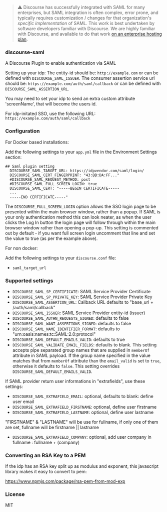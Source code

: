 > ⚠ Discourse has successfully integrated with SAML for many enterprises, but SAML integration is often complex, error prone, and typically requires customization / changes for that organization's _specific implementation_ of SAML. This work is best undertaken by software developers familiar with Discourse. We are highly familiar with Discourse, and available to do that work [on an enterprise hosting plan](https://discourse.org/buy).

### discourse-saml

A Discourse Plugin to enable authentication via SAML

Setting up your idp:
The entity-id should be: `http://example.com` or can be defined with `DISCOURSE_SAML_ISSUER`.
The consumer assertion service url should be: `https://example.com/auth/saml/callback` or can be defined with `DISCOURSE_SAML_ASSERTION_URL`.

You may need to set your idp to send an extra custom attribute 'screenName', that will become the users id.

For idp-initated SSO, use the following URL:
`https://example.com/auth/saml/callback`

### Configuration

For Docker based installations:

Add the following settings to your `app.yml` file in the Environment Settings section:

```
## Saml plugin setting
  DISCOURSE_SAML_TARGET_URL: https://idpvendor.com/saml/login/
  DISCOURSE_SAML_CERT_FINGERPRINT: "43:BB:DA:FF..."
  #DISCOURSE_SAML_REQUEST_METHOD: post
  #DISCOURSE_SAML_FULL_SCREEN_LOGIN: true
  DISCOURSE_SAML_CERT: "-----BEGIN CERTIFICATE-----
  ...
  -----END CERTIFICATE-----"
```

The `DISCOURSE_FULL_SCREEN_LOGIN` option allows the SSO login page to be presented within the main browser window, rather than a popup. If SAML is your only authentication method this can look neater, as when the user clicks the Log In button the login page will follow through within the main browser window rather than opening a pop-up. This setting is commented out by default - if you want full screen login uncomment that line and set the value to true (as per the example above).

For non docker:

Add the following settings to your `discourse.conf` file:

- `saml_target_url`

### Supported settings

- `DISCOURSE_SAML_SP_CERTIFICATE`: SAML Service Provider Certificate
- `DISCOURSE_SAML_SP_PRIVATE_KEY`: SAML Service Provider Private Key
- `DISCOURSE_SAML_ASSERTION_URL`: Callback URL  defaults to "base_url + /auth/saml/callback"
- `DISCOURSE_SAML_ISSUER`: SAML Service Provider entity-id (issuer)
- `DISCOURSE_SAML_AUTHN_REQUESTS_SIGNED`: defaults to false
- `DISCOURSE_SAML_WANT_ASSERTIONS_SIGNED`: defaults to false
- `DISCOURSE_SAML_NAME_IDENTIFIER_FORMAT`: defaults to "urn:oasis:names:tc:SAML:2.0:protocol"
- `DISCOURSE_SAML_DEFAULT_EMAILS_VALID`: defaults to true
- `DISCOURSE_SAML_VALIDATE_EMAIL_FIELDS`: defaults to blank. This setting accepts pipe separated group names that are supplied in `memberOf` attribute in SAML payload. If the group name specified in the value matches that from `memberOf` attribute than the `email_valid` is set to `true`, otherwise it defaults to `false`. This setting overrides `DISCOURSE_SAML_DEFAULT_EMAILS_VALID`.

If SAML provider return user informations  in "extrafields", use these settings:

- `DISCOURSE_SAML_EXTRAFIELD_EMAIL`: optional, defaults to blank: define user email  
- `DISCOURSE_SAML_EXTRAFIELD_FIRSTNAME`: optional, define user firstname
- `DISCOURSE_SAML_EXTRAFIELD_LASTNAME`: optional, define user lastname

"FIRSTNAME" & "LASTNAME" will be use for fullname, if only one of them are set, fullname will be firstname || lastname

- `DISCOURSE_SAML_EXTRAFIELD_COMPANY`: optional, add user company in fullname : fullname + (company)  


### Converting an RSA Key to a PEM

If the idp has an RSA key split up as modulus and exponent, this javascript library makes
it easy to convert to pem:

https://www.npmjs.com/package/rsa-pem-from-mod-exp

### License

MIT

